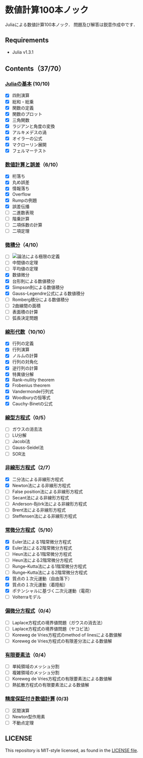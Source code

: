 # 数値計算100本ノック

Juliaによる数値計算100本ノック．
問題及び解答は鋭意作成中です．

## Requirements
* Julia v1.3.1

## Contents（37/70）

### [Juliaの基本](julia_basics) (10/10)
* [x] 四則演算
* [x] 総和・総乗
* [x] 関数の定義
* [x] 関数のプロット
* [x] 三角関数
* [x] ラジアンと角度の変換
* [x] アルキメデスの渦
* [x] オイラーの公式
* [x] マクローリン展開
* [x] フェルマーテスト

### [数値計算と誤差](numerical_error)（6/10）
* [x] 桁落ち
* [x] 丸め誤差
* [x] 情報落ち
* [x] Overflow
* [x] Rumpの例題
* [x] 誤差伝播
* [ ] 二進数表現
* [ ] 階乗計算
* [ ] 二項係数の計算
* [ ] 二項定理

### [微積分](calculus)（4/10）
* [ ] <img src="https://latex.codecogs.com/gif.latex?\varepsilon-\delta">論法による極限の定義
* [ ] 中間値の定理
* [ ] 平均値の定理
* [x] 数値微分
* [x] 台形則による数値積分
* [x] Simpson則による数値積分
* [x] Gauss–Legendre公式による数値積分
* [ ] Romberg積分による数値積分
* [ ] 2曲線間の面積
* [ ] 表面積の計算
* [ ] 弧長決定問題

### [線形代数](linear_algebra)（10/10）
* [x] 行列の定義
* [x] 行列演算
* [x] ノルムの計算
* [x] 行列の対角化
* [x] 逆行列の計算
* [x] 特異値分解
* [x] Rank–nullity theorem
* [x] Frobenius theorem
* [x] Vandermonde行列式
* [x] Woodburyの恒等式
* [x] Cauchy-Binetの公式

### [線型方程式](linear_equation)（0/5）
* [ ] ガウスの消去法
* [ ] LU分解
* [ ] Jacobi法
* [ ] Gauss-Seidel法
* [ ] SOR法

### [非線形方程式](nonlinear_equation)（2/7）
* [x] 二分法による非線形方程式
* [x] Newton法による非線形方程式
* [ ] False position法による非線形方程式
* [ ] Secant法による非線形方程式
* [ ] Anderson-Björk法による非線形方程式
* [ ] Brent法による非線形方程式
* [ ] Steffensen法による非線形方程式

### [常微分方程式](ode)（5/10）
* [x] Euler法による1階常微分方程式
* [x] Euler法による2階常微分方程式
* [ ] Heun法による1階常微分方程式
* [ ] Heun法による2階常微分方程式
* [ ] Runge–Kutta法による1階常微分方程式
* [ ] Runge–Kutta法による2階常微分方程式
* [x] 質点の１次元運動（自由落下）
* [x] 質点の１次元運動（着陸船）
* [x] ポテンシャルに基づく二次元運動（電荷）
* [ ] Volterraモデル

### [偏微分方程式](pde)（0/4）
* [ ] Laplace方程式の境界値問題（ガウスの消去法）
* [ ] Laplace方程式の境界値問題（ヤコビ法）
* [ ] Koreweg de Vries方程式のmethod of linesによる数値解
* [ ] Koreweg de Vries方程式の有限差分法による数値解

### [有限要素法](fem)（0/4）
* [ ] 単純領域のメッシュ分割
* [ ] 複雑領域のメッシュ分割
* [ ] Koreweg de Vries方程式の有限要素法による数値解
* [ ] 熱拡散方程式の有限要素法による数値解

### [精度保証付き数値計算](self_validating) (0/3)
* [ ] 区間演算
* [ ] Newton型作用素
* [ ] 不動点定理

## LICENSE
This repository is MIT-style licensed, as found in the [LICENSE file](./LICENSE).

